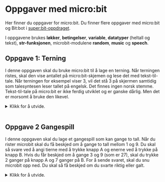 # Oppgaver med micro:bit

Her finner du oppgaver for micro:bit. Du finner flere oppgaver med micro:bit og Bit:bot i [super:bit-oppdraget](https://github.com/oivron/komme-i-gang-microbit).

I oppgavene brukes **løkker**, **betingelser**, **variable**, **datatyper** (heltall og tekst), **str-funksjonen**, microbit-modulene **random**, **music** og **speech**.

## Oppgave 1: Terning

I denne oppgaven skal du bruke micro:bit til å lage en terning. Når terningen ristes, skal den vise antallet på micro:bit-skjemen og lese det med tekst-til-tale. Når terningen for eksempel viser 3, vil det stå 3 på skjermen samtidig som talesyntesen leser tallet på engelsk. Det finnes ingen norsk stemme. Tekst-til-tale på micro:bit er ikke ferdig utviklet og er ganske dårlig. Men det er morsomt å bruke den likevel.

<details>
<summary>Klikk for å utvide.</summary>

Utstyr: micro:bit, buzzer/hodetelefoner/høyttalere, ledninger.

1. Opprett en ny fil (**Ctrl+N**).
2. Lagre filen (**Ctrl+S**). Gi filen et navn (for eksempel terning.py).
3. micro:bit reagerer på bevegelse. Så i stedet for å kaste den, kan vi riste den. I oppgaven trenger du to ekstra moduler, nemlig speech og random. Legg import-setninger for de to modulene helt først i koden. Husk også selve micro:bit-modulen.
4. Vi vil at det skal være mulig å bruke terningen flere ganger. Da trenger du en løkke slik at programmet ditt kjører uendelig. Det kan du skrive slik:

```
    while True:
```

5. Inne i while-løkka trenger du en instruksjon som bestemmer hva som skal skje når micro:bit ristes (shake). Da passer det å bruke en if-setning. micro:bit reagerer på bevegelse fordi den har en bevegelsessensor (akselerometer). Koden du trenger ser slik ut:

```
    if accelerometer.was_gesture("shake"):
```

6. For å få et tilfeldig tall fra 1 til 6, passer det å bruke randint fra modulen random. Og så trenger du en variabel. En variabel brukes til å lagre verdier, for eksempel et tall. En variabel har et passende navn som du bestemmer selv, og en verdi. Her passer det å kalle variabelen for antall. Du trenger en instruksjon som lager et tilfeldig tall mellom 1 og 6, og som lagrer det i variabelen antall:

```
    antall = random.randint(1, 6)
```

7. Så skal du sørge for at det tilgfeldige tallet leses opp av micro:bit. Nå trenger du modulen speech. Instruksjonen du skal bruke ser slik ut:

```
    speech.say(str(antall))
```

8. Legg merke til at du må bruke funksjonen str på variabelen antall. Dette kommer av at variabler kan lagre ulike typer data, for eksempel tekst og tall. Typen som variabelen antall lagrer, er tall. Men det vi skal få lest opp med talesyntesen, må være av typen tekst. Så du må bruke funksjonen str for å gjøre om variabelen antall fra tall til tekst.

9. Det siste du skal gjøre er å vise variabelen antall på LED-matrisen. Det er en ganske grei instruksjon og den ser slik ut:

```
    display.show(antall)
```

10. Husk innrykk, både i while-løkka og i if-setningen!
11. Lagre endringene (**Ctrl+S**) og gå til Terminal (**Ctrl+Ø**). Kjør programmet ditt.

### Løsningsforslag

<details>
<summary>Klikk for å utvide.</summary>

```
from micro:bit import *
import speech
import random

while True:
  if accelerometer.was_gesture("shake"):
    antall = random.randint(1, 6)
    speech.say(str(antall))
    display.show(antall)
```

</details>
</details>
&nbsp; 

## Oppgave 2 Gangespill

I denne oppgaven skal du lage et gangespill som kan gange to tall. Når du rister microbit skal du få beskjed om å gange to tall mellom 1 og 9. Du skal så svare ved å angi tierne med å trykke knapp A og enerne ved å trykke på knapp B. Hvis du får beskjed om å gange 3 og 9 (som er 27), skal du trykke 2 ganger på knapp A og 7 ganger på B. For å sende svaret, skal du snu microbit opp ned. Du skal så få beskjed om du svarte riktig eller galt.

<details>
<summary>Klikk for å utvide.</summary>

Utstyr: micro:bit, buzzer/hodetelefoner/høyttalere, ledninger.

Når microbit ristes, lager den to tilfeldige tall mellom 1 og 9. Disse tallene blir lagret i variablene faktor1 og faktor2. Variabelen produkt er faktor1 ganger faktor2, mens svar er svaret som du gir.

1. I tillegg til selve microbit-modulen, trenger du modulene random, speech og music til denne oppgaven. Start med å skrive alle import-setningene:
2. Du trenger en while-løkke slik at du kan spille spillet flere ganger. Den skal inneholde resten av programkoden du skal lage.
3. Deretter må du ha flere betingelser som dekker alle hendelsene (riste, trykke på knapp A, trykke på knapp B og snu opp ned). microbit skal gi oss to tall som skal ganges når vi rister den. Så den første betingelsen blir akkurat som i terning-oppgaven:

```
    if accelerometer.was_gesture("shake"):
```

4. Hva må du ha etter if-setningen? Det første du må gjøre, er å lage to variabler som skal ta vare på svaret du gir. Vi kaller dem enere og tiere. Du må si at de skal ha verdien 0. Det er viktig fordi vi må være sikre på at verdien nullstilles mellom hver gang vi spiller gangespillet.
5. Så trenger du to variabler som tar vare på de to tilfeldige tallene som microbit lager når vi rister den. Disse kaller vi faktor1 og faktor2:

```
    faktor1 = random.randint(1, 9)
    faktor2 = random.randint(1, 9)
```

6. Du trenger enda en variabel, en som tar vare på tallet vi får når faktor1 og faktor2 multipliseres. Du kan kalle variabelen produkt. Det blir denne variabelen som tar vare på det riktige svaret:

```
    produkt = faktor1 * faktor2
```

7. Det neste som skal skje, er at microbit gir beskjed om hvilke to tall som skal ganges (faktor1 og faktor2). Du skal lese det opp med tekst-til-tale. I tillegg kan du også vise det på skjermen hvis du vil. Ta derfor med en eller begge av de følgende instruksjonene:

```
    display.scroll(str(faktor1) + " x " + str(faktor2))
    speech.say(str(faktor1) + "times" + str(faktor2))
```

8. Instruksjonen med speech er litt mer avansert enn den du brukt tidligere. Her vil vi at den syntetiske talen skal lese begge de to faktorene med ordet "times" i mellom. Legg også merke til at begge faktorene må gjøres om fra tall til tekst med funksjonen str.
9. Nå skal du sørge for at det blir mulig å gi et svar. Du trenger en ny betingelse og kan bygge videre på if-setningen med elif. Som nevnt skal knapp A brukes til å gi tierne, mens B skal brukes til enerne. Så hvis svaret er 27, blir det 2 ganger på A og 7 ganger på B. Dette krever ikke så mye å programkode. Du kan bruke et elegant uttrykk der vi øker verdien på tierne med én for hver gang knapp A trykkes:

```
    elif button_a.was_pressed():
        tiere += 1
```

10. For enerne trenger du tilsvarende.
11. Nå må programmet sammenligne svaret fra spilleren med variabelen produkt som programkoden vår har tatt vare på. Og så må spilleren får beskjed om svaret var riktig eller galt. Dette kan du gjøre med en ny betingelse, altså elif på nytt. Tidligere har du brukt risting og trykk på knapp A eller B. Nå skal du bruke en annen bevegelse, nemlig å snu microbit opp ned (face down):

```
    elif accelerometer.was_gesture("face down"):
```

12. Hittil vet programmet hvor mange ganger spilleren har trykket på A og på B. Men spillet vet ennå ikke hva svaret er. Du trenger en variabel som tar vare på dette tallet. Riktig svar må bli antall ganger trykk på A ganger 10 + antall ganger trykk på B. Denne variabelen kan du kalle for svar


```
    svar = (tiere * 10) + enere
```

13. Legg merke til at det står parentes rundt uttrykket tiere * 10. Hvorfor det? Er det nødvendig?
14. Du må sammenligne variablene svar og produkt. Er de identiske, er svaret riktig. Hvis ikke, er svaret galt. Her skal du bruke både talesyntese og musikk for å gi beskjed til spilleren om det ble riktig eller galt. Du trenger to betingelser, if og else. I if-setningen skal du sammenligne variablene svar og produkt. Det kan vi gjøre ved bruk av to likhetstegn. Og vi bruker en else-setning når vi ikke trenger noen bestemt betingelse. If-setningen har en betingelse, nemlig at svar og produkt skal være like (det vil si riktig svar). Men hvis svaret ikke er riktig, så må det være galt. Derfor kan du bruke else og ikke elif:

```
    if svar == produkt:
        music.play(music.JUMP_UP)
        speech.say("Correct answer")
    else:
        music.play(music.WAWAWAWAA)
        speech.say("Wrong answer")
```

15. Skriv nå else-setningen på tilsvarende måte. I stedet for melodien JUMP_UP skal du bruke WAWAWAWAA. Og i stedet for teksten Correct answer skal du bruke Wrong answer.

Dette ble et ganske langt program med mange forskjellige instruksjoner. Husk riktig innrykk! Hvis ikke krasjer programmet.

### Løsningsforslag

<details>
<summary>Klikk for å utvide.</summary>

```
from microbit import *
import random
import speech
import music

while True:
    if accelerometer.was_gesture("shake"):
        enere = 0
        tiere = 0
        faktor1 = random.randint(1, 9)
        faktor2 = random.randint(1, 9)
        produkt = faktor1 * faktor2
        display.scroll(str(faktor1) + " x " + str(faktor2))
        speech.say(str(faktor1) + "times" + str(faktor2))
    elif button_a.was_pressed():
        tiere += 1
    elif button_b.was_pressed():
        enere += 1
    elif accelerometer.was_gesture("face down"):
        svar = (tiere * 10) + enere
        if svar == produkt:
            music.play(music.JUMP_UP)
            speech.say("Correct answer")
        else:
            music.play(music.WAWAWAWAA)
            speech.say("Wrong answer")
```

</details>
</details>
&nbsp; 

